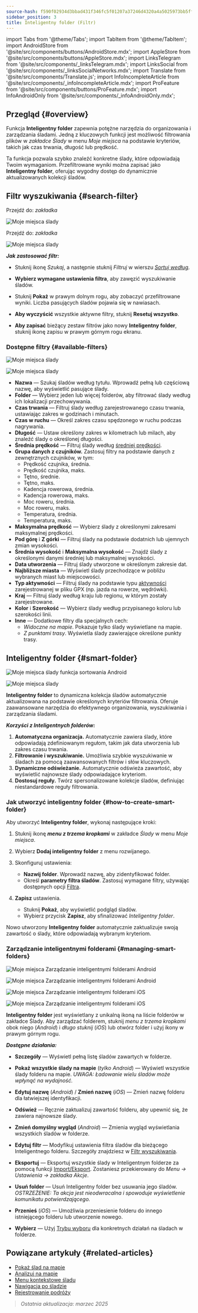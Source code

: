 ```yaml
---
source-hash: f590f02934d3bbad431f346fc5f01207a37246d4320a4a5025973bb5ff373b63
sidebar_position: 3
title: Inteligentny folder (Filtr)
---
```

import Tabs from '@theme/Tabs';
import TabItem from '@theme/TabItem';
import AndroidStore from '@site/src/components/buttons/AndroidStore.mdx';
import AppleStore from '@site/src/components/buttons/AppleStore.mdx';
import LinksTelegram from '@site/src/components/_linksTelegram.mdx';
import LinksSocial from '@site/src/components/_linksSocialNetworks.mdx';
import Translate from '@site/src/components/Translate.js';
import InfoIncompleteArticle from '@site/src/components/_infoIncompleteArticle.mdx';
import ProFeature from '@site/src/components/buttons/ProFeature.mdx';
import InfoAndroidOnly from '@site/src/components/_infoAndroidOnly.mdx';



## Przegląd {#overview}

Funkcja **Inteligentny folder** zapewnia potężne narzędzia do organizowania i zarządzania śladami. Jedną z kluczowych funkcji jest możliwość filtrowania plików w *zakładce Ślady* w menu *Moje miejsca* na podstawie kryteriów, takich jak czas trwania, długość lub prędkość.

Ta funkcja pozwala szybko znaleźć konkretne ślady, które odpowiadają Twoim wymaganiom. Przefiltrowane wyniki można zapisać jako **Inteligentny folder**, oferując wygodny dostęp do dynamicznie aktualizowanych kolekcji śladów.


## Filtr wyszukiwania {#search-filter}

<Tabs groupId="operating-systems" queryString="current-os">

<TabItem value="android" label="Android">

Przejdź do: *<Translate android="true" ids="shared_string_menu,shared_string_my_places,shared_string_gpx_files"/> zakładka*

![Moje miejsca ślady](@site/static/img/personal/tracks/my_places_tracks_filter_2_andr.png)

</TabItem>

<TabItem value="ios" label="iOS">

Przejdź do: *<Translate ios="true" ids="shared_string_menu,shared_string_my_places,shared_string_gpx_tracks"/> zakładka*

![Moje miejsca ślady](@site/static/img/personal/tracks/my_places_tracks_filter_ios.png)

</TabItem>

</Tabs>

***Jak zastosować filtr:***

- Stuknij ikonę *Szukaj*, a następnie stuknij *Filtruj* w wierszu [*Sortuj według*](./manage-tracks.md#sort-by).

- **Wybierz wymagane ustawienia filtra**, aby zawęzić wyszukiwanie śladów.

- Stuknij **Pokaż** w prawym dolnym rogu, aby zobaczyć przefiltrowane wyniki. Liczba pasujących śladów pojawia się w nawiasach.

- **Aby wyczyścić** wszystkie aktywne filtry, stuknij **Resetuj wszystko**.

- **Aby zapisać** bieżący zestaw filtrów jako nowy **Inteligentny folder**, stuknij ikonę zapisu w prawym górnym rogu ekranu.


### Dostępne filtry {#available-filters}

<Tabs groupId="operating-systems" queryString="current-os">

<TabItem value="android" label="Android">

![Moje miejsca ślady](@site/static/img/personal/tracks/my_places_tracks_filter_andr.png)

</TabItem>

<TabItem value="ios" label="iOS">

![Moje miejsca ślady](@site/static/img/personal/tracks/my_places_tracks_filter_2_ios.png)

</TabItem>

</Tabs>

- **Nazwa** — Szukaj śladów według tytułu. Wprowadź pełną lub częściową nazwę, aby wyświetlić pasujące ślady.
- **Folder** — Wybierz jeden lub więcej folderów, aby filtrować ślady według ich lokalizacji przechowywania.
- **Czas trwania** — Filtruj ślady według zarejestrowanego czasu trwania, ustawiając zakres w godzinach i minutach.
- **Czas w ruchu** — Określ zakres czasu spędzonego w ruchu podczas nagrywania.
- **Długość** — Ustaw określony zakres w kilometrach lub milach, aby znaleźć ślady o określonej długości.
- **Średnia prędkość** — Filtruj ślady według [średniej prędkości](../../widgets/info-widgets.md#average-speed).
- **Grupa danych z czujników.**
    Zastosuj filtry na podstawie danych z zewnętrznych czujników, w tym:
    - Prędkość czujnika, średnia.
    - Prędkość czujnika, maks.
    - Tętno, średnie.
    - Tętno, maks.
    - Kadencja rowerowa, średnia.
    - Kadencja rowerowa, maks.
    - Moc roweru, średnia.
    - Moc roweru, maks.
    - Temperatura, średnia.
    - Temperatura, maks.
- **Maksymalna prędkość** — Wybierz ślady z określonymi zakresami maksymalnej prędkości.
- **Pod górę** i **Z górki** — Filtruj ślady na podstawie dodatnich lub ujemnych zmian wysokości.
- **Średnia wysokość** i **Maksymalna wysokość** — Znajdź ślady z określonymi danymi średniej lub maksymalnej wysokości.
- **Data utworzenia** — Filtruj ślady utworzone w określonym zakresie dat.
- **Najbliższe miasta** — Wyświetl ślady przechodzące w pobliżu wybranych miast lub miejscowości.
- **Typ aktywności** — Filtruj ślady na podstawie typu [aktywności](../../map/tracks/track-context-menu.md#track-information-activity) zarejestrowanej w pliku GPX (np. jazda na rowerze, wędrówki).
- **Kraj** — Filtruj ślady według kraju lub regionu, w którym zostały zarejestrowane.
- **Kolor** i **Szerokość** — Wybierz ślady według przypisanego koloru lub szerokości linii.
- **Inne** — Dodatkowe filtry dla specjalnych cech:
    - *Widoczne na mapie*. Pokazuje tylko ślady wyświetlane na mapie.
    - *Z punktami trasy*. Wyświetla ślady zawierające określone punkty trasy.


## Inteligentny folder {#smart-folder}

<Tabs groupId="operating-systems" queryString="current-os">

<TabItem value="android" label="Android">

![Moje miejsca ślady funkcja sortowania Android](@site/static/img/personal/tracks/my_places_smart_folder_andr.png)

</TabItem>

<TabItem value="ios" label="iOS">

![Moje miejsca ślady](@site/static/img/personal/tracks/my_places_smart_folder_ios.png)

</TabItem>

</Tabs>

**Inteligentny folder** to dynamiczna kolekcja śladów automatycznie aktualizowana na podstawie określonych kryteriów filtrowania. Oferuje zaawansowane narzędzia do efektywnego organizowania, wyszukiwania i zarządzania śladami.

***Korzyści z Inteligentnych folderów:***

1. **Automatyczna organizacja.**
    Automatycznie zawiera ślady, które odpowiadają zdefiniowanym regułom, takim jak data utworzenia lub zakres czasu trwania.
2. **Filtrowanie i wyszukiwanie.**
    Umożliwia szybkie wyszukiwanie w śladach za pomocą zaawansowanych filtrów i słów kluczowych.
3. **Dynamiczne odświeżanie.**
    Automatycznie odświeża zawartość, aby wyświetlić najnowsze ślady odpowiadające kryteriom.
4. **Dostosuj reguły.**
    Twórz spersonalizowane kolekcje śladów, definiując niestandardowe reguły filtrowania.


### Jak utworzyć inteligentny folder {#how-to-create-smart-folder}

Aby utworzyć **Inteligentny folder**, wykonaj następujące kroki:

1. Stuknij ikonę ***menu z trzema kropkami*** w zakładce *Ślady* w menu *Moje miejsca*.

2. Wybierz **Dodaj inteligentny folder** z menu rozwijanego.

3. Skonfiguruj ustawienia:
   - **Nazwij folder**. Wprowadź nazwę, aby zidentyfikować folder.
   - Określ **parametry filtra śladów**. Zastosuj wymagane filtry, używając dostępnych opcji [Filtra](#available-filters).

4. **Zapisz** ustawienia.
    - Stuknij **Pokaż**, aby wyświetlić podgląd śladów.
    - Wybierz przycisk **Zapisz**, aby sfinalizować *Inteligentny folder*.

Nowo utworzony **Inteligentny folder** automatycznie zaktualizuje swoją zawartość o ślady, które odpowiadają wybranym kryteriom.


### Zarządzanie inteligentnymi folderami {#managing-smart-folders}

<Tabs groupId="operating-systems" queryString="current-os">

<TabItem value="android" label="Android">

![Moje miejsca Zarządzanie inteligentnymi folderami Android](@site/static/img/personal/tracks/my_places_smart_folder_2-1_andr.png)

![Moje miejsca Zarządzanie inteligentnymi folderami Android](@site/static/img/personal/tracks/my_places_smart_folder_3_andr.png)

</TabItem>

<TabItem value="ios" label="iOS">

![Moje miejsca Zarządzanie inteligentnymi folderami iOS](@site/static/img/personal/tracks/folder_menu_2_ios.png)

![Moje miejsca Zarządzanie inteligentnymi folderami iOS](@site/static/img/personal/tracks/my_places_smart_folder_2_ios.png)

</TabItem>

</Tabs>

**Inteligentny folder** jest wyświetlany z unikalną ikoną na liście folderów w zakładce Ślady. Aby zarządzać folderem, stuknij *menu z trzema kropkami* obok niego (*Android*) i *długo stuknij* (*iOS*) lub otwórz folder i użyj ikony w prawym górnym rogu.

***Dostępne działania:***

- **Szczegóły** — Wyświetl pełną listę śladów zawartych w folderze.

- **Pokaż wszystkie ślady na mapie** (*tylko Android*) — Wyświetl wszystkie ślady folderu na mapie.
    *UWAGA: Ładowanie wielu śladów może wpłynąć na wydajność.*

- **Edytuj nazwę** (*Android*) / **Zmień nazwę** (*iOS*) — Zmień nazwę folderu dla łatwiejszej identyfikacji.

- **Odśwież** — Ręcznie zaktualizuj zawartość folderu, aby upewnić się, że zawiera najnowsze ślady.

- **Zmień domyślny wygląd** (*Android*) — Zmienia wygląd wyświetlania wszystkich śladów w folderze.

- **Edytuj filtr** — Modyfikuj ustawienia filtra śladów dla bieżącego Inteligentnego folderu. Szczegóły znajdziesz w [Filtr wyszukiwania](#search-filter).

- **Eksportuj** — Eksportuj wszystkie ślady w Inteligentnym folderze za pomocą funkcji [Import/Eksport](../../personal/import-export.md). Zostaniesz przekierowany do *Menu → Ustawienia → zakładka Akcje*.

- **Usuń folder** — Usuń Inteligentny folder bez usuwania jego śladów.
    *OSTRZEŻENIE: Ta akcja jest nieodwracalna i spowoduje wyświetlenie komunikatu potwierdzającego.*

- **Przenieś** (*iOS*) — Umożliwia przeniesienie folderu do innego istniejącego folderu lub utworzenie nowego.

- **Wybierz** — Użyj [Trybu wyboru](./manage-tracks.md#selection-mode) dla konkretnych działań na śladach w folderze.


## Powiązane artykuły {#related-articles}

- [Pokaż ślad na mapie](../../map/tracks/index.md)
- [Analizuj na mapie](../../map/tracks/index.md#analyze-track-on-map)
- [Menu kontekstowe śladu](../../map/tracks/track-context-menu.md)
- [Nawigacja po śladzie](../../navigation/setup/gpx-navigation.md)
- [Rejestrowanie podróży](../../plugins/trip-recording.md)

> *Ostatnia aktualizacja: marzec 2025*